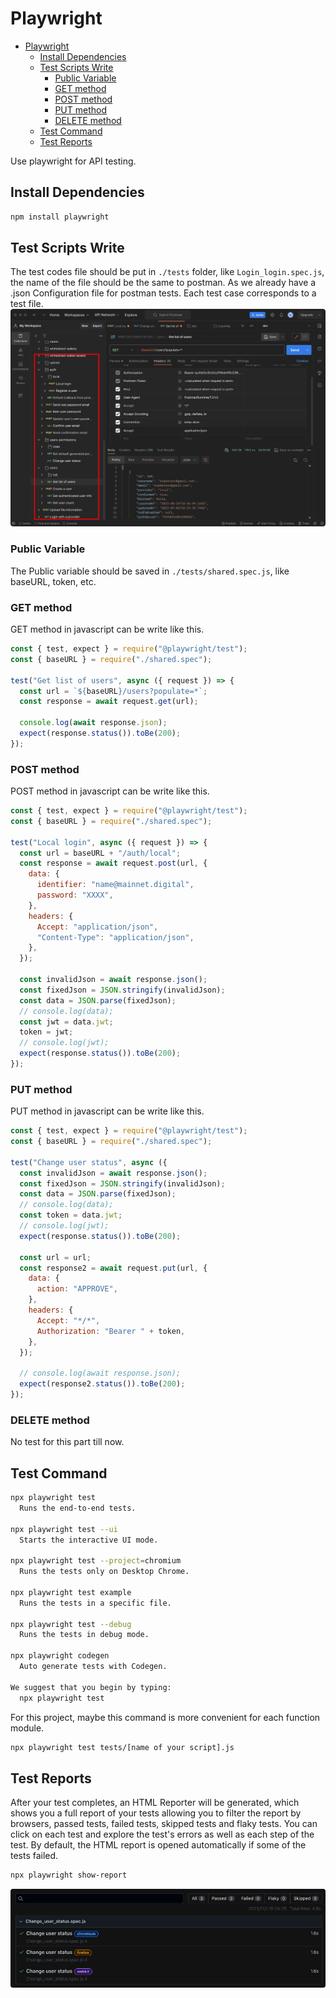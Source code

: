 # Playwright

- [Playwright](#playwright)
  - [Install Dependencies](#install-dependencies)
  - [Test Scripts Write](#test-scripts-write)
    - [Public Variable](#public-variable)
    - [GET method](#get-method)
    - [POST method](#post-method)
    - [PUT method](#put-method)
    - [DELETE method](#delete-method)
  - [Test Command](#test-command)
  - [Test Reports](#test-reports)

Use playwright for API testing.

## Install Dependencies

```bash
npm install playwright
```

## Test Scripts Write

The test codes file should be put in `./tests` folder, like `Login_login.spec.js`, the name of the file should be the same to postman. As we already have a .json Configuration file for postman tests. Each test case corresponds to a test file.
![Alt text](image-2.png)

### Public Variable

The Public variable should be saved in `./tests/shared.spec.js`, like baseURL, token, etc.

### GET method

GET method in javascript can be write like this.

```javascript
const { test, expect } = require("@playwright/test");
const { baseURL } = require("./shared.spec");

test("Get list of users", async ({ request }) => {
  const url = `${baseURL}/users?populate=*`;
  const response = await request.get(url);

  console.log(await response.json);
  expect(response.status()).toBe(200);
});
```

### POST method

POST method in javascript can be write like this.

```javascript
const { test, expect } = require("@playwright/test");
const { baseURL } = require("./shared.spec");

test("Local login", async ({ request }) => {
  const url = baseURL + "/auth/local";
  const response = await request.post(url, {
    data: {
      identifier: "name@mainnet.digital",
      password: "XXXX",
    },
    headers: {
      Accept: "application/json",
      "Content-Type": "application/json",
    },
  });

  const invalidJson = await response.json();
  const fixedJson = JSON.stringify(invalidJson);
  const data = JSON.parse(fixedJson);
  // console.log(data);
  const jwt = data.jwt;
  token = jwt;
  // console.log(jwt);
  expect(response.status()).toBe(200);
});
```

### PUT method

PUT method in javascript can be write like this.

```javascript
const { test, expect } = require("@playwright/test");
const { baseURL } = require("./shared.spec");

test("Change user status", async ({
  const invalidJson = await response.json();
  const fixedJson = JSON.stringify(invalidJson);
  const data = JSON.parse(fixedJson);
  // console.log(data);
  const token = data.jwt;
  // console.log(jwt);
  expect(response.status()).toBe(200);

  const url = url;
  const response2 = await request.put(url, {
    data: {
      action: "APPROVE",
    },
    headers: {
      Accept: "*/*",
      Authorization: "Bearer " + token,
    },
  });

  // console.log(await response.json);
  expect(response2.status()).toBe(200);
});
```

### DELETE method

No test for this part till now.

## Test Command

```bash
npx playwright test
  Runs the end-to-end tests.

npx playwright test --ui
  Starts the interactive UI mode.

npx playwright test --project=chromium
  Runs the tests only on Desktop Chrome.

npx playwright test example
  Runs the tests in a specific file.

npx playwright test --debug
  Runs the tests in debug mode.

npx playwright codegen
  Auto generate tests with Codegen.

We suggest that you begin by typing:
  npx playwright test
```

For this project, maybe this command is more convenient for each function module.

```bash
npx playwright test tests/[name of your script].js
```

## Test Reports

After your test completes, an HTML Reporter will be generated, which shows you a full report of your tests allowing you to filter the report by browsers, passed tests, failed tests, skipped tests and flaky tests. You can click on each test and explore the test's errors as well as each step of the test. By default, the HTML report is opened automatically if some of the tests failed.

```bash
npx playwright show-report
```

![Alt text](image.png)
